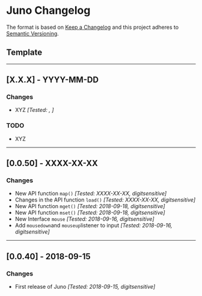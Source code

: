 # Juno Changelog

The format is based on [Keep a Changelog](http://keepachangelog.com/en/1.0.0/)
and this project adheres to [Semantic Versioning](http://semver.org/spec/v2.0.0.html).

## Template

---

## [X.X.X] - YYYY-MM-DD

### Changes
- XYZ *[Tested: , ]*

### TODO
- XYZ

---

## [0.0.50] - XXXX-XX-XX

### Changes
- New API function `map()` *[Tested: XXXX-XX-XX, digitsensitive]*
- Changes in the API function `load()` *[Tested: XXXX-XX-XX, digitsensitive]*
- New API function `mget()` *[Tested: 2018-09-18, digitsensitive]*
- New API function `mset()` *[Tested: 2018-09-18, digitsensitive]*
- New Interface `mouse` *[Tested: 2018-09-16, digitsensitive]*
- Add `mousedown`and `mouseup`listener to input *[Tested: 2018-09-16, digitsensitive]*

---

## [0.0.40] - 2018-09-15

### Changes
- First release of Juno *[Tested: 2018-09-15, digitsensitive]*
